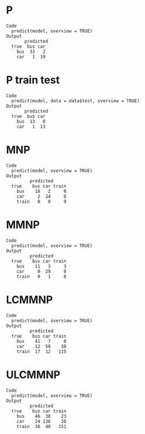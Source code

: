 # P

    Code
      predict(model, overview = TRUE)
    Output
           predicted
      true  bus car
        bus  33   2
        car   1  19

# P train test

    Code
      predict(model, data = data$test, overview = TRUE)
    Output
           predicted
      true  bus car
        bus  13   0
        car   1  13

# MNP

    Code
      predict(model, overview = TRUE)
    Output
             predicted
      true    bus car train
        bus    18   2     0
        car     2  24     0
        train   0   0     9

# MMNP

    Code
      predict(model, overview = TRUE)
    Output
             predicted
      true    bus car train
        bus    11   3     3
        car     0  29     0
        train   0   1     8

# LCMMNP

    Code
      predict(model, overview = TRUE)
    Output
             predicted
      true    bus car train
        bus    41   7     8
        car    12  58    30
        train  17  12   115

# ULCMMNP

    Code
      predict(model, overview = TRUE)
    Output
             predicted
      true    bus car train
        bus    46  38    23
        car    24 136    26
        train  16  40   151

